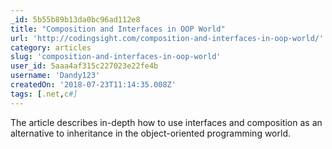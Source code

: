 ```yaml
---
_id: 5b55b89b13da0bc96ad112e8
title: "Composition and Interfaces in OOP World"
url: 'http://codingsight.com/composition-and-interfaces-in-oop-world/'
category: articles
slug: 'composition-and-interfaces-in-oop-world'
user_id: 5aaa4af315c227023e22fe4b
username: 'Dandy123'
createdOn: '2018-07-23T11:14:35.008Z'
tags: [.net,c#]
---
```


The article describes in-depth how to use interfaces and composition as an alternative to inheritance in the object-oriented programming world.
